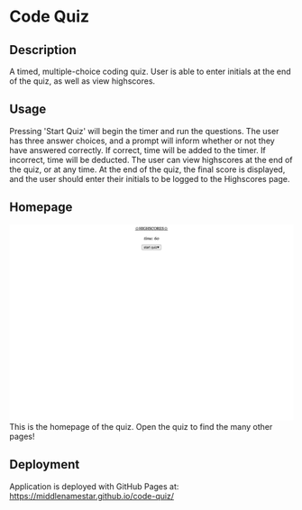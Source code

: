 # Code Quiz

## Description
A timed, multiple-choice coding quiz. User is able to enter initials at the end of the quiz, as well as view highscores.

## Usage
Pressing 'Start Quiz' will begin the timer and run the questions. The user has three answer choices, and a prompt will inform whether or not they have answered correctly. If correct, time will be added to the timer. If incorrect, time will be deducted. The user can view highscores at the end of the quiz, or at any time. At the end of the quiz, the final score is displayed, and the user should enter their initials to be logged to the Highscores page.

## Homepage
![Home page of the quiz features 'Highscores' link written in black against white background, timer element with 60 seconds, and Start Quiz button."](./assets/images/codeQuiz.png)
This is the homepage of the quiz. Open the quiz to find the many other pages!

## Deployment
Application is deployed with GitHub Pages at: https://middlenamestar.github.io/code-quiz/